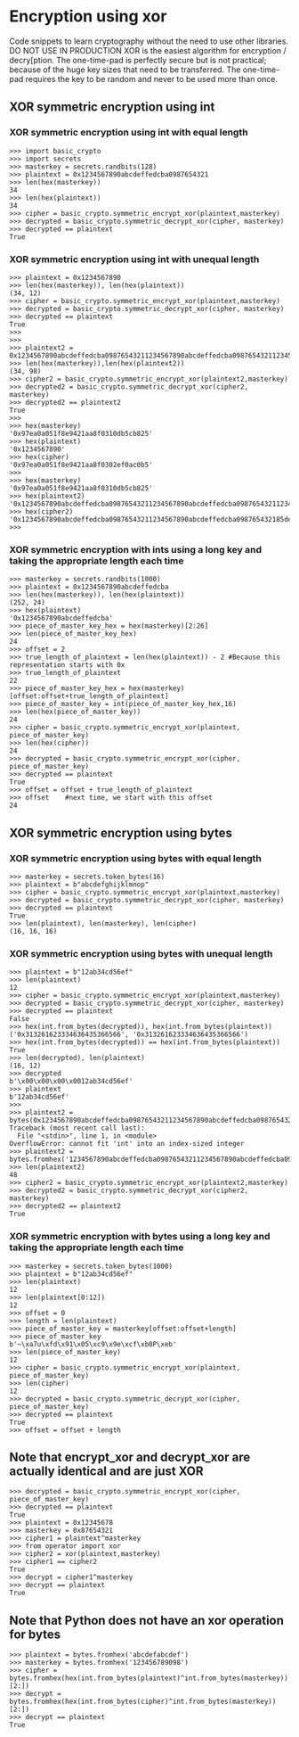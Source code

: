 # Encryption using xor
Code snippets to learn cryptography without the need to use other libraries. DO NOT USE IN PRODUCTION
XOR is the easiest algorithm for encryption / decry[ption. 
The one-time-pad is perfectly secure but is not practical; because of the huge key sizes that need to be transferred.
The one-time-pad requires the key to be random and never to be used more than once.

## XOR symmetric encryption using int
### XOR symmetric encryption using int with equal length
```
>>> import basic_crypto
>>> import secrets
>>> masterkey = secrets.randbits(128)
>>> plaintext = 0x1234567890abcdeffedcba0987654321
>>> len(hex(masterkey))
34
>>> len(hex(plaintext))
34
>>> cipher = basic_crypto.symmetric_encrypt_xor(plaintext,masterkey)
>>> decrypted = basic_crypto.symmetric_decrypt_xor(cipher, masterkey)
>>> decrypted == plaintext
True
```

### XOR symmetric encryption using int with unequal length
```
>>> plaintext = 0x1234567890
>>> len(hex(masterkey)), len(hex(plaintext))
(34, 12)
>>> cipher = basic_crypto.symmetric_encrypt_xor(plaintext,masterkey)
>>> decrypted = basic_crypto.symmetric_decrypt_xor(cipher, masterkey)
>>> decrypted == plaintext
True
>>> 
>>> 
>>> plaintext2 = 0x1234567890abcdeffedcba09876543211234567890abcdeffedcba09876543211234567890abcdeffedcba0987654321
>>> len(hex(masterkey)),len(hex(plaintext2))
(34, 98)
>>> cipher2 = basic_crypto.symmetric_encrypt_xor(plaintext2,masterkey)
>>> decrypted2 = basic_crypto.symmetric_decrypt_xor(cipher2, masterkey)
>>> decrypted2 == plaintext2
True
>>>
>>> hex(masterkey)
'0x97ea0a051f8e9421aa8f0310db5cb825'
>>> hex(plaintext)
'0x1234567890'
>>> hex(cipher)
'0x97ea0a051f8e9421aa8f0302ef0ac0b5'
>>> 
>>> hex(masterkey)
'0x97ea0a051f8e9421aa8f0310db5cb825'
>>> hex(plaintext2)
'0x1234567890abcdeffedcba09876543211234567890abcdeffedcba09876543211234567890abcdeffedcba0987654321'
>>> hex(cipher2)
'0x1234567890abcdeffedcba09876543211234567890abcdeffedcba098765432185de5c7d8f2559ce5453b9195c39fb04'
>>> 
```
### XOR symmetric encryption with ints using a long key and taking the appropriate length each time
```
>>> masterkey = secrets.randbits(1000)
>>> plaintext = 0x1234567890abcdeffedcba
>>> len(hex(masterkey)), len(hex(plaintext))
(252, 24)
>>> hex(plaintext)
'0x1234567890abcdeffedcba'
>>> piece_of_master_key_hex = hex(masterkey)[2:26]
>>> len(piece_of_master_key_hex)
24
>>> offset = 2
>>> true_length_of_plaintext = len(hex(plaintext)) - 2 #Because this representation starts with 0x
>>> true_length_of_plaintext
22
>>> piece_of_master_key_hex = hex(masterkey)[offset:offset+true_length_of_plaintext]
>>> piece_of_master_key = int(piece_of_master_key_hex,16)
>>> len(hex(piece_of_master_key))
24
>>> cipher = basic_crypto.symmetric_encrypt_xor(plaintext, piece_of_master_key)
>>> len(hex(cipher))
24
>>> decrypted = basic_crypto.symmetric_encrypt_xor(cipher, piece_of_master_key)
>>> decrypted == plaintext
True
>>> offset = offset + true_length_of_plaintext
>>> offset    #next time, we start with this offset
24
```
## XOR symmetric encryption using bytes
### XOR symmetric encryption using bytes with equal length
```
>>> masterkey = secrets.token_bytes(16)
>>> plaintext = b"abcdefghijklmnop"
>>> cipher = basic_crypto.symmetric_encrypt_xor(plaintext,masterkey)
>>> decrypted = basic_crypto.symmetric_decrypt_xor(cipher, masterkey)
>>> decrypted == plaintext
True
>>> len(plaintext), len(masterkey), len(cipher)
(16, 16, 16)
```
### XOR symmetric encryption using bytes with unequal length
```
>>> plaintext = b"12ab34cd56ef"
>>> len(plaintext)
12
>>> cipher = basic_crypto.symmetric_encrypt_xor(plaintext,masterkey)
>>> decrypted = basic_crypto.symmetric_decrypt_xor(cipher, masterkey)
>>> decrypted == plaintext
False
>>> hex(int.from_bytes(decrypted)), hex(int.from_bytes(plaintext))
('0x313261623334636435366566', '0x313261623334636435366566')
>>> hex(int.from_bytes(decrypted)) == hex(int.from_bytes(plaintext))
True
>>> len(decrypted), len(plaintext)
(16, 12)
>>> decrypted
b'\x00\x00\x00\x0012ab34cd56ef'
>>> plaintext
b'12ab34cd56ef'
>>>
>>> plaintext2 = bytes(0x1234567890abcdeffedcba09876543211234567890abcdeffedcba09876543211234567890abcdeffedcba0987654321)
Traceback (most recent call last):
  File "<stdin>", line 1, in <module>
OverflowError: cannot fit 'int' into an index-sized integer
>>> plaintext2 = bytes.fromhex('1234567890abcdeffedcba09876543211234567890abcdeffedcba09876543211234567890abcdeffedcba0987654321')
>>> len(plaintext2)
48
>>> cipher2 = basic_crypto.symmetric_encrypt_xor(plaintext2,masterkey)
>>> decrypted2 = basic_crypto.symmetric_decrypt_xor(cipher2, masterkey)
>>> decrypted2 == plaintext2
True
```
### XOR symmetric encryption with bytes using a long key and taking the appropriate length each time
```
>>> masterkey = secrets.token_bytes(1000)
>>> plaintext = b"12ab34cd56ef"
>>> len(plaintext)
12
>>> len(plaintext[0:12])
12
>>> offset = 0
>>> length = len(plaintext)
>>> piece_of_master_key = masterkey[offset:offset+length]
>>> piece_of_master_key
b'~\xa7u\xfd\x91\x05\xc9\x9e\xcf\xb0P\xeb'
>>> len(piece_of_master_key)
12
>>> cipher = basic_crypto.symmetric_encrypt_xor(plaintext, piece_of_master_key)
>>> len(cipher)
12
>>> decrypted = basic_crypto.symmetric_decrypt_xor(cipher, piece_of_master_key)
>>> decrypted == plaintext
True
>>> offset = offset + length
```
## Note that encrypt_xor and decrypt_xor are actually identical and are just XOR
```
>>> decrypted = basic_crypto.symmetric_encrypt_xor(cipher, piece_of_master_key)
>>> decrypted == plaintext
True
>>> plaintext = 0x12345678
>>> masterkey = 0x87654321
>>> cipher1 = plaintext^masterkey
>>> from operator import xor
>>> cipher2 = xor(plaintext,masterkey)
>>> cipher1 == cipher2
True
>>> decrypt = cipher1^masterkey
>>> decrypt == plaintext
True
```
## Note that Python does not have an xor operation for bytes
```
>>> plaintext = bytes.fromhex('abcdefabcdef')
>>> masterkey = bytes.fromhex('123456789098')
>>> cipher = bytes.fromhex(hex(int.from_bytes(plaintext)^int.from_bytes(masterkey))[2:])
>>> decrypt = bytes.fromhex(hex(int.from_bytes(cipher)^int.from_bytes(masterkey))[2:])
>>> decrypt == plaintext
True
```
